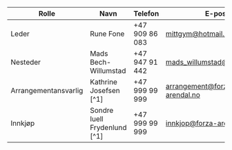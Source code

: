 | Rolle                | Navn                         | Telefon        | E-post                       |
| -------------------- | ---------------------------- | -------------- | ---------------------------- |
| Leder                | Rune Fone                    | +47 909 86 083 | mittgym@hotmail.com          |
| Nesteder             | Mads Bech-Willumstad         | +47 947 91 442 | mads_willumstad@hotmail.com  |
| Arrangementansvarlig | Kathrine Josefsen [^1]       | +47 999 99 999 | arrangement@forza-arendal.no |
| Innkjøp              | Sondre Iuell Frydenlund [^1] | +47 999 99 999 | innkjop@forza-arendal.no     |
